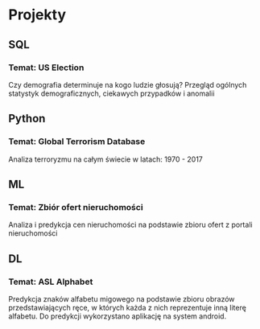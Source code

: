 # Projekty

## SQL

### Temat: US Election

Czy demografia determinuje na kogo ludzie głosują? Przegląd ogólnych statystyk demograficznych, ciekawych przypadków i anomalii

## Python

### Temat: Global Terrorism Database

Analiza terroryzmu na całym świecie w latach: 1970 - 2017

## ML

### Temat: Zbiór ofert nieruchomości

Analiza i predykcja cen nieruchomości na podstawie zbioru ofert z portali nieruchomości

## DL

### Temat: ASL Alphabet

Predykcja znaków alfabetu migowego na podstawie zbioru obrazów przedstawiających ręce, w których każda z nich reprezentuje inną literę alfabetu. Do predykcji wykorzystano aplikację na system android.
